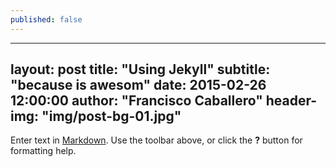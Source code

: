 ```yaml
---
published: false
---
```


---
layout:     post
title:      "Using Jekyll"
subtitle:   "because is awesom"
date:       2015-02-26 12:00:00
author:     "Francisco Caballero"
header-img: "img/post-bg-01.jpg"
---

Enter text in [Markdown](http://daringfireball.net/projects/markdown/). Use the toolbar above, or click the **?** button for formatting help.
